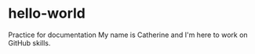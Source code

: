 # hello-world
Practice for documentation
My name is Catherine and I'm here to work on GitHub skills. 
